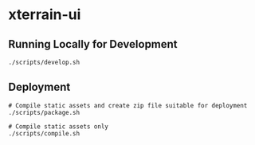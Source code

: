 # xterrain-ui

## Running Locally for Development

```bash
./scripts/develop.sh
```


## Deployment

```
# Compile static assets and create zip file suitable for deployment
./scripts/package.sh

# Compile static assets only
./scripts/compile.sh
```
